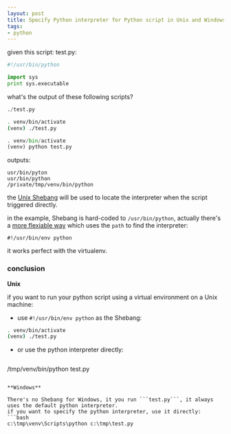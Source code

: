 ```yaml
---
layout: post 
title: Specify Python interpreter for Python script in Unix and Windows
tags:
- python
---
```


given this script: test.py:
```python
#!/usr/bin/python

import sys
print sys.executable
```

what's the output of these following scripts?

```python
./test.py
```

```bash
. venv/bin/activate
(venv) ./test.py
```


```python
. venv/bin/activate
(venv) python test.py
```

outputs:
```
usr/bin/pyton
usr/bin/python
/private/tmp/venv/bin/python
```

the [Unix Shebang](https://en.wikipedia.org/wiki/Shebang_(Unix)) will be used to locate the interpreter when the script triggered directly. 

in the example, Shebang is hard-coded to `/usr/bin/python`, actually there's a [more flexiable way](http://stackoverflow.com/questions/5709616/whats-the-difference-between-these-two-python-shebangs) which uses the `path` to find the interpreter:
```
#!/usr/bin/env python
```
it works perfect with the virtualenv. 

### conclusion
**Unix**

if you want to run your python script using a virtual environment on a Unix machine:
 - use `#!/usr/bin/env python` as the Shebang:
 
 ```bash
. venv/bin/activate
(venv) ./test.py
```

- or use the python interpreter directly:

  ```bash
/tmp/venv/bin/python test.py
```

**Windows**

There's no Shebang for Windows, it you run ```test.py```, it always uses the default python interpreter. 
if you want to specify the python interpreter, use it directly:
```bash
c:\tmp\venv\Scripts\python c:\tmp\test.py
```

